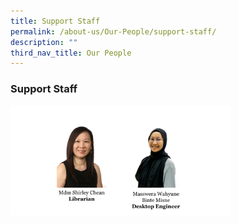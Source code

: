 ```yaml
---
title: Support Staff
permalink: /about-us/Our-People/support-staff/
description: ""
third_nav_title: Our People
---
```

### Support Staff

<img src="/images/support.png" 
     style="width:70%">